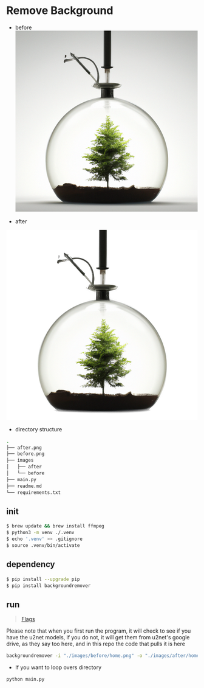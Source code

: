 # Remove Background

- before
![](./before.png)

- after

![](./after.png)

- directory structure

```bash
.
├── after.png
├── before.png
├── images
│   ├── after
│   └── before
├── main.py
├── readme.md
└── requirements.txt
```

## init

```bash
$ brew update && brew install ffmpeg
$ python3 -m venv ./.venv
$ echo '.venv' >> .gitignore
$ source .venv/bin/activate
```

## dependency

```bash
$ pip install --upgrade pip
$ pip install backgroundremover

```

## run
> [Flags](https://github.com/nadermx/backgroundremover/blob/bcb82f429df39d60612e73510812c01f2e11bf56/backgroundremover/cmd/cli.py#L13)

Please note that when you first run the program, it will check to see if you have the u2net models, if you do not, it will get them from u2net's google drive, as they say too here, and in this repo the code that pulls it is here


```bash
backgroundremover -i "./images/before/home.png" -o "./images/after/home.png" -a -ae 15
```

- If you want to loop overs directory

```bash
python main.py
```